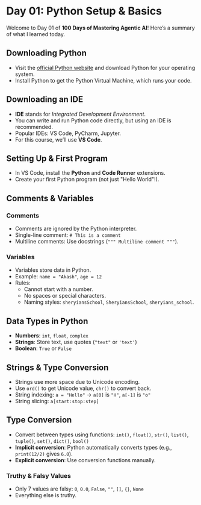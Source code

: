 # Day 01: Python Setup & Basics

Welcome to Day 01 of **100 Days of Mastering Agentic AI**! Here’s a summary of what I learned today.

## Downloading Python

- Visit the [official Python website](https://www.python.org/downloads/) and download Python for your operating system.
- Install Python to get the Python Virtual Machine, which runs your code.

## Downloading an IDE

- **IDE** stands for *Integrated Development Environment*.
- You can write and run Python code directly, but using an IDE is recommended.
- Popular IDEs: VS Code, PyCharm, Jupyter.
- For this course, we’ll use **VS Code**.

## Setting Up & First Program

- In VS Code, install the **Python** and **Code Runner** extensions.
- Create your first Python program (not just "Hello World"!).

## Comments & Variables

### Comments

- Comments are ignored by the Python interpreter.
- Single-line comment: `# This is a comment`
- Multiline comments: Use docstrings (`""" Multiline comment """`).

### Variables

- Variables store data in Python.
- Example: `name = "Akash"`, `age = 12`
- Rules:
  - Cannot start with a number.
  - No spaces or special characters.
  - Naming styles: `sheryiansSchool`, `SheryiansSchool`, `sheryians_school`.

## Data Types in Python

- **Numbers**: `int`, `float`, `complex`
- **Strings**: Store text, use quotes (`"text"` or `'text'`)
- **Boolean**: `True` or `False`

## Strings & Type Conversion

- Strings use more space due to Unicode encoding.
- Use `ord()` to get Unicode value, `chr()` to convert back.
- String indexing: `a = "Hello"` → `a[0]` is `"H"`, `a[-1]` is `"o"`
- String slicing: `a[start:stop:step]`

## Type Conversion

- Convert between types using functions: `int()`, `float()`, `str()`, `list()`, `tuple()`, `set()`, `dict()`, `bool()`
- **Implicit conversion**: Python automatically converts types (e.g., `print(12/2)` gives `6.0`).
- **Explicit conversion**: Use conversion functions manually.

### Truthy & Falsy Values

- Only 7 values are falsy: `0`, `0.0`, `False`, `""`, `[]`, `{}`, `None`
- Everything else is truthy.
